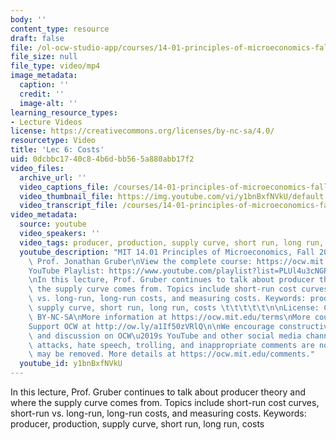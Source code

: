 ```yaml
---
body: ''
content_type: resource
draft: false
file: /ol-ocw-studio-app/courses/14-01-principles-of-microeconomics-fall-2023/1401-lecture06-2023sep25_360p_16_9.mp4
file_size: null
file_type: video/mp4
image_metadata:
  caption: ''
  credit: ''
  image-alt: ''
learning_resource_types:
- Lecture Videos
license: https://creativecommons.org/licenses/by-nc-sa/4.0/
resourcetype: Video
title: 'Lec 6: Costs'
uid: 0dcbbc17-40c8-4b6d-bb56-5a880abb17f2
video_files:
  archive_url: ''
  video_captions_file: /courses/14-01-principles-of-microeconomics-fall-2023/1KjOoZ_6JHqDZnACIBCZQ_ie9bX0voSh7_transcript.webvtt
  video_thumbnail_file: https://img.youtube.com/vi/y1bnBxfNVkU/default.jpg
  video_transcript_file: /courses/14-01-principles-of-microeconomics-fall-2023/1KjOoZ_6JHqDZnACIBCZQ_ie9bX0voSh7_transcript.pdf
video_metadata:
  source: youtube
  video_speakers: ''
  video_tags: producer, production, supply curve, short run, long run, costs
  youtube_description: "MIT 14.01 Principles of Microeconomics, Fall 2023 \nInstructor:\
    \ Prof. Jonathan Gruber\nView the complete course: https://ocw.mit.edu/14-01F23\n\
    YouTube Playlist: https://www.youtube.com/playlist?list=PLUl4u3cNGP60V7HxLYRaJMbFzP77bzEjb\n\
    \nIn this lecture, Prof. Gruber continues to talk about producer theory and where\
    \ the supply curve comes from. Topics include short-run cost curves, short-run\
    \ vs. long-run, long-run costs, and measuring costs. Keywords: producer, production,\
    \ supply curve, short run, long run, costs \t\t\t\t\t\n\nLicense: Creative Commons\
    \ BY-NC-SA\nMore information at https://ocw.mit.edu/terms\nMore courses at https://ocw.mit.edu\n\
    Support OCW at http://ow.ly/a1If50zVRlQ\n\nWe encourage constructive comments\
    \ and discussion on OCW\u2019s YouTube and other social media channels. Personal\
    \ attacks, hate speech, trolling, and inappropriate comments are not allowed and\
    \ may be removed. More details at https://ocw.mit.edu/comments."
  youtube_id: y1bnBxfNVkU
---
```

In this lecture, Prof. Gruber continues to talk about producer theory and where the supply curve comes from. Topics include short-run cost curves, short-run vs. long-run, long-run costs, and measuring costs. Keywords: producer, production, supply curve, short run, long run, costs